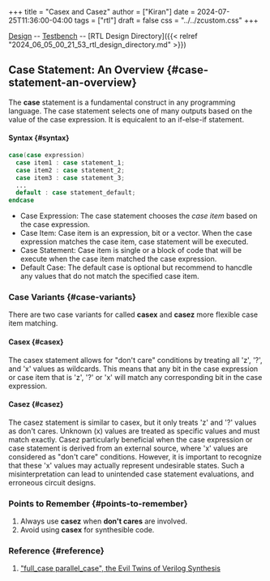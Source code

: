 +++
title = "Casex and Casez"
author = ["Kiran"]
date = 2024-07-25T11:36:00-04:00
tags = ["rtl"]
draft = false
css = "../../zcustom.css"
+++

[Design](https://github.com/24x7fpga/iVerilog/blob/master/design/casex_nd_casez/casex_nd_casez.sv) -- [Testbench](https://github.com/24x7fpga/iVerilog/blob/master/tb_design/tb_casex_nd_casez/tb_casex_nd_casez.sv) -- [RTL Design Directory]({{< relref "2024_06_05_00_21_53_rtl_design_directory.md" >}})


## Case Statement: An Overview {#case-statement-an-overview}

The **case** statement is a fundamental construct in any programming language. The case statement selects one of many outputs based on the value of the case expression. It is equicalent to an if-else-if statement.


#### Syntax {#syntax}

```verilog
case(case expression)
  case item1 : case statement_1;
  case item2 : case statement_2;
  case item3 : case statement_3;
  ...
  default : case statement_default;
endcase
```

-   Case Expression: The case statement chooses the _case item_ based on the case expression.
-   Case Item: Case item is an expression,  bit or a vector. When the case expression matches the case item, case statement will be executed.
-   Case Statement: Case item is single or a block of code that will be execute when the case item matched the case expression.
-   Default Case: The default case is optional but recommend to hancdle any values that do not match the specified case item.


### Case Variants {#case-variants}

There are two case variants for called **casex** and **casez** more flexible case item matching.


#### Casex {#casex}

The casex statement allows for "don't care" conditions by treating all 'z', '?', and 'x' values as wildcards. This means that any bit in the case expression or case item that is 'z', '?' or 'x' will match any corresponding bit in the case expression.


#### Casez {#casez}

The casez statement is similar to casex, but it only treats 'z' and '?' values as don't cares. Unknown (x) values are treated as specific values and must match exactly. Casez particularly beneficial when the case expression or case statement is derived from an external source, where 'x' values are considered as "don't care" conditions. However, it is important to recognize that these 'x' values may actually represent undesirable states. Such a misinterpretation can lead to unintended case statement evaluations, and erroneous circuit designs.


### Points to Remember {#points-to-remember}

1.  Always use **casez** when **don't cares** are involved.
2.  Avoid using **casex** for synthesible code.


### Reference {#reference}

1.  ["full_case parallel_case", the Evil Twins of Verilog Synthesis](http://www.sunburst-design.com/papers/CummingsSNUG1999Boston_FullParallelCase_rev1_1.pdf)
